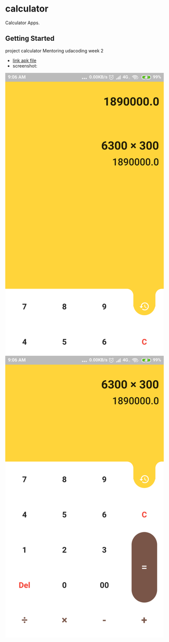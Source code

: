 # calculator

Calculator Apps.

## Getting Started

project calculator Mentoring udacoding week 2
- [link apk file](https://github.com/IzumiShaka-desu/calculator/blob/master/apk/app-release.apk?raw=true)
- screenshot:

[![Screenshot](https://raw.githubusercontent.com/IzumiShaka-desu/calculator/master/screenshots/a1.png )](#features)
[![Screenshot](https://raw.githubusercontent.com/IzumiShaka-desu/calculator/master/screenshots/a2.png )](#features)



